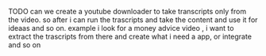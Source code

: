 TODO 
can we create a youtube downloader to take transcripts only from the video. so after i can run the trascripts and take the content and use it for ideaas and so on. example i look for a money advice video , i want to extract the trascripts from there and create what i need a app, or integrate and so on